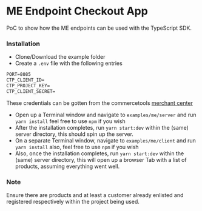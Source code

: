 # ME Endpoint Checkout App

PoC to show how the ME endpoints can be used with the TypeScript SDK.

### Installation

- Clone/Download the example folder
- Create a `.env` file with the following entries

```txt
PORT=8085
CTP_CLIENT_ID=
CTP_PROJECT_KEY=
CTP_CLIENT_SECRET=
```

These credentials can be gotten from the commercetools [merchant center](https://mc.europe-west1.gcp.commercetools.com/login?reason=unauthorized&redirectTo=https%3A%2F%2Fmc.europe-west1.gcp.commercetools.com)

- Open up a Terminal window and navigate to `examples/me/server` and run `yarn install` feel free to use `npm` if you wish
- After the installation completes, run `yarn start:dev` within the (same) server directory, this should spin up the server.
- On a separate Terminal window, navigate to `examples/me/client` and run `yarn install` also, feel free to use `npm` if you wish
- Also, once the installation completes, run `yarn start:dev` within the (same) server directory, this will open up a browser Tab with a list of products, assuming everything went well.

### Note

Ensure there are products and at least a customer already enlisted and registered respectively within the project being used.
